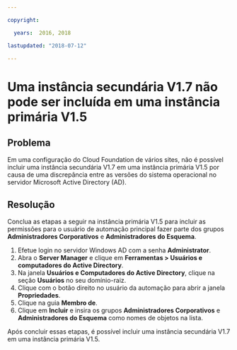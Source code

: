 ```yaml
---

copyright:

  years:  2016, 2018

lastupdated: "2018-07-12"

---
```


# Uma instância secundária V1.7 não pode ser incluída em uma instância primária V1.5

## Problema
Em uma configuração do Cloud Foundation de vários sites, não é possível incluir uma instância secundária V1.7 em uma instância primária V1.5 por causa de uma discrepância entre as versões do sistema operacional no servidor Microsoft Active Directory (AD).

## Resolução
Conclua as etapas a seguir na instância primária V1.5 para incluir as permissões para o usuário de automação principal fazer parte dos grupos **Administradores Corporativos** e **Administradores do Esquema**.

1. Efetue login no servidor Windows AD com a senha **Administrator**.
2. Abra o **Server Manager** e clique em **Ferramentas > Usuários e computadores do Active Directory**.
4. Na janela **Usuários e Computadores do Active Directory**, clique na seção **Usuários** no seu domínio-raiz.
5. Clique com o botão direito no usuário da automação para abrir a janela **Propriedades**.
6. Clique na guia **Membro de**.
7. Clique em **Incluir** e insira os grupos **Administradores Corporativos** e **Administradores do Esquema** como nomes de objetos na lista.  

Após concluir essas etapas, é possível incluir uma instância secundária V1.7 em uma instância primária V1.5.

